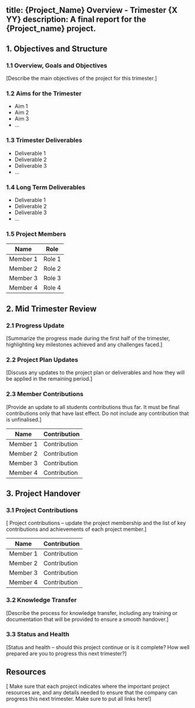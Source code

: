 title: {Project_Name} Overview - Trimester {X YY}
description: A final report for the {Project_name} project.
---

## 1. Objectives and Structure

### 1.1 Overview, Goals and Objectives
[Describe the main objectives of the project for this trimester.]

### 1.2 Aims for the Trimester
 - Aim 1
 - Aim 2
 - Aim 3
 - ...

### 1.3 Trimester Deliverables
 - Deliverable 1
 - Deliverable 2
 - Deliverable 3
 - ...

### 1.4 Long Term Deliverables
 - Deliverable 1
 - Deliverable 2
 - Deliverable 3
 - ...

### 1.5 Project Members

| Name         | Role           |
|--------------|----------------|
| Member 1     | Role 1         |
| Member 2     | Role 2         |
| Member 3     | Role 3         |
| Member 4     | Role 4         |

## 2. Mid Trimester Review

### 2.1 Progress Update
[Summarize the progress made during the first half of the trimester, highlighting key milestones achieved and any challenges faced.]

### 2.2 Project Plan Updates
[Discuss any updates to the project plan or deliverables and how they will be applied in the remaining period.]

### 2.3 Member Contributions
[Provide an update to all students contributions thus far. It must be final contributions only that have last effect.
Do not include any contribution that is unfinalised.]

| Name         | Contribution           |
|--------------|------------------------|
| Member 1     | Contribution           |
| Member 2     | Contribution           |
| Member 3     | Contribution           |
| Member 4     | Contribution           |

## 3. Project Handover

### 3.1 Project Contributions
[ Project contributions – update the project membership and the list of key contributions 
and achievements of each project member.]

| Name         | Contribution           |
|--------------|------------------------|
| Member 1     | Contribution           |
| Member 2     | Contribution           |
| Member 3     | Contribution           |
| Member 4     | Contribution           |

### 3.2 Knowledge Transfer
[Describe the process for knowledge transfer, including any training or documentation that will be provided to ensure a smooth handover.]

### 3.3 Status and Health
[Status and health – should this project continue or is it complete? How well prepared 
are you to progress this next trimester?]


## Resources
[ Make sure that each project indicates where the important project 
resources are, and any details needed to ensure that the company can progress this 
next trimester. Make sure to put all links here!]
